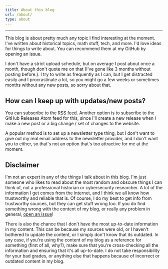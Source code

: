 ```yaml
---
title: About this blog
url: /about/
type: about
---
```


---
This blog is about pretty much any topic I find interesting at the moment. I've written about historical topics, math stuff, tech, and more. I'd love ideas for things to write about. You can recommend them at my GitHub by opening an issue.

I don't have a strict upload schedule, but on average I post about once a month, though don't quote me on that (I've gone like 3 months without posting before.). I try to write as frequently as I can, but I get distracted easily and I procrastinate a lot, so you might go a few weeks or sometimes months without any new posts, so sorry about that.

## How can I keep up with updates/new posts?
You can subscribe to the [RSS feed](/index.xml). Another option is to subscribe to the GitHub Releases Atom feed for this, since I'll create a new release when I make a new post or a big change / set of changes to the website.

A popular method is to set up a newsletter type thing, but I don't want to give out my real email address to the newsletter provider, and I don't want you to either, so that's not an option that's too attractive for me at the moment.

## Disclaimer
I'm not an expert in any of the things I talk about in this blog. I'm just someone who likes to read about the most random and obscure things I can think of, not a professional historian or cybersecurity researcher. A lot of the information I get comes from the internet, and I think we all know how trustworthy and reliable that is. Of course, I do my best to get info from trustworthy sources, but they can get stuff wrong too. If you do find something wrong with the content of my blog, or really any problem in general, [open an issue](https://github.com/noClaps/blog/issues/new/choose)!

There is also the chance that I don't have the most up-to-date information in my content. This can be because my sources were old, or I haven't bothered to update the content, or I simply don't know that its outdated. In any case, if you're using the content of my blog as a reference for something (first of all, why?), make sure that you're cross-checking all the information and ensuring that it's all up-to-date. I do not take responsibility for your bad grades, or anything else that happens because of incorrect or outdated content in my blog.